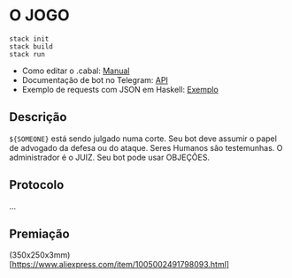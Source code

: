 # O JOGO

```
stack init
stack build
stack run
```

* Como editar o .cabal: [Manual](https://www.haskell.org/cabal/release/cabal-1.10.1.0/doc/users-guide/#package-descriptions)
* Documentação de bot no Telegram: [API](https://core.telegram.org/bots/api)
* Exemplo de requests com JSON em Haskell: [Exemplo](https://github.com/PedroHLC/haskell-openstack-req/tree/master/src)

## Descrição

`${SOMEONE}` está sendo julgado numa corte.
Seu bot deve assumir o papel de advogado da defesa ou do ataque.
Seres Humanos são testemunhas. O administrador é o JUIZ.
Seu bot pode usar OBJEÇÕES.

## Protocolo

...

## Premiação

(350x250x3mm)[https://www.aliexpress.com/item/1005002491798093.html]

